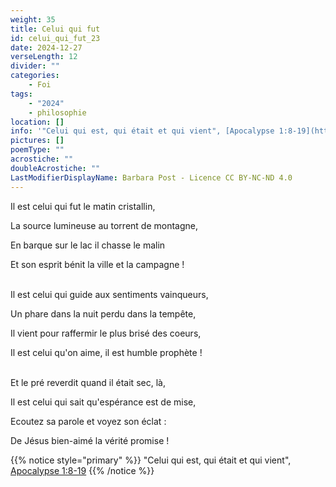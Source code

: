 ```yaml
---
weight: 35
title: Celui qui fut
id: celui_qui_fut_23
date: 2024-12-27
verseLength: 12
divider: ""
categories:
    - Foi
tags:
    - "2024"
    - philosophie
location: []
info: '"Celui qui est, qui était et qui vient", [Apocalypse 1:8-19](https://www.bible.com/fr/bible/133/REV.1.8-19.PDV2017)'
pictures: []
poemType: ""
acrostiche: ""
doubleAcrostiche: ""
LastModifierDisplayName: Barbara Post - Licence CC BY-NC-ND 4.0
---
```

Il est celui qui fut le matin cristallin,

La source lumineuse au torrent de montagne,

En barque sur le lac il chasse le malin

Et son esprit bénit la ville et la campagne !

 \
Il est celui qui guide aux sentiments vainqueurs,

Un phare dans la nuit perdu dans la tempête,

Il vient pour raffermir le plus brisé des coeurs,

Il est celui qu'on aime, il est humble prophète !

 \
Et le pré reverdit quand il était sec, là,

Il est celui qui sait qu'espérance est de mise,

Ecoutez sa parole et voyez son éclat :

De Jésus bien-aimé la vérité promise !

<!-- FM:Snippet:Start data:{"id":"_simpleNotice","fields":[{"name":"content","value":""}]} -->
{{% notice style="primary" %}}
"Celui qui est, qui était et qui vient", [Apocalypse 1:8-19](https://www.bible.com/fr/bible/133/REV.1.8-19.PDV2017)
{{% /notice %}}
<!-- FM:Snippet:End -->